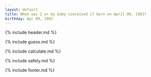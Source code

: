 ```yaml
---
layout: default
title: When was I or my baby conceived if born on April 09, 1902?
birthday: Apr 09, 1902
---
```


{% include header.md %}

{% include guess.md %}

{% include calculate.md %}

{% include safety.md %}

{% include footer.md %}



